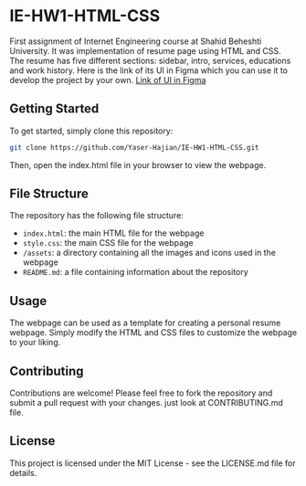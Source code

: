 # IE-HW1-HTML-CSS
First assignment of Internet Engineering course at Shahid Beheshti University. It was implementation of resume page using HTML and CSS.
The resume has five different sections: sidebar, intro, services, educations and work history.
Here is the link of its UI in Figma which you can use it to develop the project by your own.
[Link of UI in Figma](https://www.figma.com/file/NuI6oYxDA9LoGibQ9F5XcX/portfolio-template-(Copy)?node-id=0-1&t=Coz1j4WF2GVMgY7M-0)

## Getting Started
To get started, simply clone this repository:
```sh
git clone https://github.com/Yaser-Hajian/IE-HW1-HTML-CSS.git
```
Then, open the index.html file in your browser to view the webpage.

## File Structure
The repository has the following file structure:
* `index.html`: the main HTML file for the webpage
* `style.css`: the main CSS file for the webpage
* `/assets`: a directory containing all the images and icons used in the webpage
* `README.md`: a file containing information about the repository

## Usage
The webpage can be used as a template for creating a personal resume webpage.
Simply modify the HTML and CSS files to customize the webpage to your liking.

## Contributing
Contributions are welcome! Please feel free to fork the repository and submit a pull request with your changes.
just look at CONTRIBUTING.md file.

## License
This project is licensed under the MIT License - see the LICENSE.md file for details.
